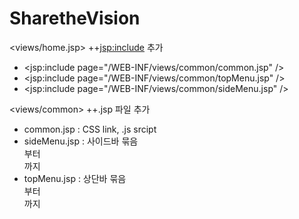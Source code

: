 # SharetheVision

<views/home.jsp> 
++<jsp:include> 추가
- <jsp:include page="/WEB-INF/views/common/common.jsp" />
- <jsp:include page="/WEB-INF/views/common/topMenu.jsp" />     
- <jsp:include page="/WEB-INF/views/common/sideMenu.jsp" />

<views/common>
++.jsp 파일 추가
- common.jsp : <head> CSS link, .js srcipt </head> 
- sideMenu.jsp : 사이드바 묶음  <nav class="pcoded-navbar"> 부터 </nav> 까지
- topMenu.jsp : 상단바 묶음  <nav class="navbar header-navbar pcoded-header"> 부터 </nav>까지
